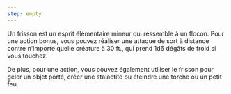 ```yaml
---
step: empty
---
```

Un frisson est un esprit élémentaire mineur qui ressemble à un flocon. Pour une action bonus, vous pouvez réaliser une attaque de sort à distance contre n'importe quelle créature à 30 ft., qui prend 1d6 dégâts de froid si vous touchez.

De plus, pour une action, vous pouvez également utiliser le frisson pour geler un objet porté, créer une stalactite ou éteindre une torche ou un petit feu.